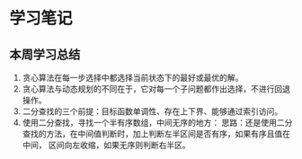# 学习笔记

## 本周学习总结
1. 贪心算法在每一步选择中都选择当前状态下的最好或最优的解。
2. 贪心算法与动态规划的不同在于，它对每一个子问题都作出选择，不进行回退操作。
3. 二分查找的三个前提：目标函数单调性、存在上下界、能够通过索引访问。
4. 使用二分查找，寻找一个半有序数组，中间无序的地方：
   思路：还是使用二分查找的方法，在中间值判断时，加上判断左半区间是否有序，如果有序且值在中间，
         区间向左收缩，如果无序则判断右半区。